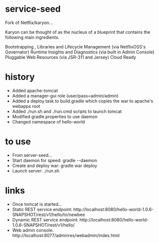 service-seed
======

Fork of Netflix/karyon...

Karyon can be thought of as the nucleus of a blueprint that contains the following main ingredients.

Bootstrapping , Libraries and Lifecycle Management (via NetflixOSS's Governator)
Runtime Insights and Diagnostics (via built in Admin Console)
Pluggable Web Resources (via JSR-311 and Jersey)
Cloud Ready

history
=====

* Added apache-tomcat
 * Added a manager-gui role (user/pass=admin/admin)
* Added a deploy task to build.gradle which copies the war to apache's webapps root
* Added ./run.sh and ./run.cmd scripts to launch tomcat
* Modified gradle.properties to use daemon
* Changed namespace of hello-world

to use
====

* From server-seed...
 * Start daemon for speed:  gradle --daemon
 * Create and deploy war:  gradle war deploy
 * Launch server:  ./run.sh

links
====

* Once tomcat is started...
 * Static REST service endpoint:  http://localhost:8080/hello-world-1.0.6-SNAPSHOT/rest/v1/hello/to/newbee
 * Dynamic REST service endpoint:  http://localhost:8080/hello-world-1.0.6-SNAPSHOT/rest/v1/hello/
 * Web admin console:  http://localhost:8077/adminres/webadmin/index.html
